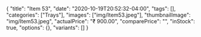 {
    "title": "Item 53",
    "date": "2020-10-19T20:52:32-04:00",
    "tags": [],
    "categories": ["Trays"],
    "images": ["img/Item53.jpeg"],
    "thumbnailImage": "img/Item53.jpeg",
    "actualPrice": "₹ 900.00",
    "comparePrice": "",
    "inStock": true,
    "options": {},
    "variants": []
}

 
 